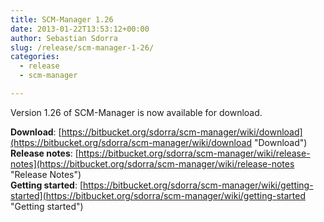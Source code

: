 ```yaml
---
title: SCM-Manager 1.26
date: 2013-01-22T13:53:12+00:00
author: Sebastian Sdorra
slug: /release/scm-manager-1-26/
categories:
  - release
  - scm-manager

---
```

Version 1.26 of SCM-Manager is now available for download.

**Download**: [https://bitbucket.org/sdorra/scm-manager/wiki/download](https://bitbucket.org/sdorra/scm-manager/wiki/download "Download")  
**Release notes**: [https://bitbucket.org/sdorra/scm-manager/wiki/release-notes](https://bitbucket.org/sdorra/scm-manager/wiki/release-notes "Release Notes")  
**Getting started**: [https://bitbucket.org/sdorra/scm-manager/wiki/getting-started](https://bitbucket.org/sdorra/scm-manager/wiki/getting-started "Getting started")

